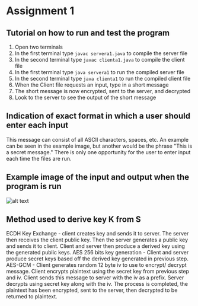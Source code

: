 # Assignment 1

## Tutorial on how to run and test the program

1. Open two terminals
2. In the first terminal type ```javac servera1.java``` to compile the server file
3. In the second terminal type ```javac clienta1.java``` to compile the client file
4. In the first terminal type ```java servera1``` to run the compiled server file
5. In the second terminal type ```java clienta1``` to run the compiled client file
6. When the Client file requests an input, type in a short message
7. The short message is now encrypted, sent to the server, and decrypted
8. Look to the server to see the output of the short message


## Indication of exact format in which a user should enter each input

This message can consist of all ASCII characters, spaces, etc. An example can be seen in the example image, but another would be the phrase "This is a secret message." There is only one opportunity for the user to enter input each time the files are run. 


## Example image of the input and output when the program is run

![alt text](https://github.com/Cwagne17/NetSec_COSC450/tree/main/Assignment1/inputandoutput.png?raw=true)


## Method used to derive key K from S

ECDH Key Exchange - client creates key and sends it to server. The server then receives the client public key. Then the server generates a public key and sends it to client. Client and server then produce a derived key using the generated public keys. 
AES 256 bits key generation - Client and server produce secret keys based off the derived key generated in previous step.
AES-GCM - Client generates random 12 byte iv to use to encrypt/ decrypt message. Client encrypts plaintext using the secret key from previous step and iv. Client sends this message to server with the iv as a prefix. Server decrypts using secret key along with the iv. The process is completed, the plaintext has been encrypted, sent to the server, then decrypted to be returned to plaintext. 